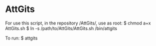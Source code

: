 # AttGits

For use this script, in the repository /AttGits/, use as root:
$ chmod a+x AttGits.sh
$ ln -s /path/to/AttGits/AttGits.sh /bin/attgits

To run:
$ attgits
